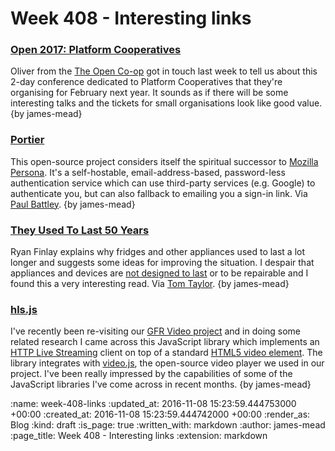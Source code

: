 Week 408 - Interesting links
============================

### [Open 2017: Platform Cooperatives](https://2017.open.coop/)

Oliver from the [The Open Co-op](https://open.coop/) got in touch last week to tell us about this 2-day conference dedicated to Platform Cooperatives that they're organising for February next year. It sounds as if there will be some interesting talks and the tickets for small organisations look like good value. {by james-mead}

### [Portier](https://portier.github.io/)

This open-source project considers itself the spiritual successor to [Mozilla Persona](https://login.persona.org/). It's a self-hostable, email-address-based, password-less authentication service which can use third-party services (e.g. Google) to authenticate you, but can also fallback to emailing you a sign-in link. Via [Paul Battley](http://po-ru.com/). {by james-mead}

### [They Used To Last 50 Years](http://recraigslist.com/2015/10/they-used-to-last-50-years/)

Ryan Finlay explains why fridges and other appliances used to last a lot longer and suggests some ideas for improving the situation. I despair that appliances and devices are [not designed to last](https://en.wikipedia.org/wiki/Planned_obsolescence) or to be repairable and I found this a very interesting read. Via [Tom Taylor](https://tomtaylor.co.uk/). {by james-mead}

### [hls.js](https://github.com/dailymotion/hls.js)

I've recently been re-visiting our [GFR Video project](/gfr-video) and in doing some related research I came across this JavaScript library which implements an [HTTP Live Streaming](http://en.wikipedia.org/wiki/HTTP_Live_Streaming) client on top of a standard [HTML5 video element](https://www.html5rocks.com/en/tutorials/video/basics/). The library integrates with [video.js](http://videojs.com/), the open-source video player we used in our project. I've been really impressed by the capabilities of some of the JavaScript libraries I've come across in recent months. {by james-mead}

:name: week-408-links
:updated_at: 2016-11-08 15:23:59.444753000 +00:00
:created_at: 2016-11-08 15:23:59.444742000 +00:00
:render_as: Blog
:kind: draft
:is_page: true
:written_with: markdown
:author: james-mead
:page_title: Week 408 - Interesting links
:extension: markdown
